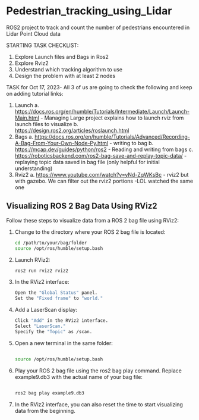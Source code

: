 # Pedestrian_tracking_using_Lidar
ROS2 project to track and count the number of pedestrians encountered in Lidar Point Cloud data

STARTING TASK CHECKLIST:
1. Explore Launch files and Bags in Ros2
2. Explore Rviz2
3. Understand which tracking algorithm to  use
4. Design the problem with at least 2 nodes

TASK for Oct 17, 2023- All 3 of us are going to check the following and keep on adding tutorial links:
1. Launch
   a. https://docs.ros.org/en/humble/Tutorials/Intermediate/Launch/Launch-Main.html  - Managing Large project explains how to launch rviz from launch files to visualize
   b. https://design.ros2.org/articles/roslaunch.html 
2. Bags
   a. https://docs.ros.org/en/humble/Tutorials/Advanced/Recording-A-Bag-From-Your-Own-Node-Py.html - writing to bag
   b. https://mcap.dev/guides/python/ros2 - Reading and writing from bags
   c. https://roboticsbackend.com/ros2-bag-save-and-replay-topic-data/ - replaying topic data saved in bag file (only helpful for initial understanding)
4. Rviz2
   a. https://www.youtube.com/watch?v=yNd-ZqWKsBc - rviz2 but with gazebo. We can filter out the rviz2 portions -LOL watched the same one


## Visualizing ROS 2 Bag Data Using RViz2

Follow these steps to visualize data from a ROS 2 bag file using RViz2:

1. Change to the directory where your ROS 2 bag file is located:

   ```bash
   cd /path/to/your/bag/folder
   source /opt/ros/humble/setup.bash

2. Launch RViz2:

   ```bash
   ros2 run rviz2 rviz2

3. In the RViz2 interface:

   ```bash
   Open the "Global Status" panel.
   Set the "Fixed frame" to "world."

4. Add a LaserScan display:

   ```bash
   Click "Add" in the RViz2 interface.
   Select "LaserScan."
   Specify the "Topic" as /scan.

5. Open a new terminal in the same folder:

   ```bash

   source /opt/ros/humble/setup.bash

6. Play your ROS 2 bag file using the ros2 bag play command. Replace example9.db3 with the actual name of your bag file:

   ```bash

   ros2 bag play example9.db3

7. In the RViz2 interface, you can also reset the time to start visualizing data from the beginning.
